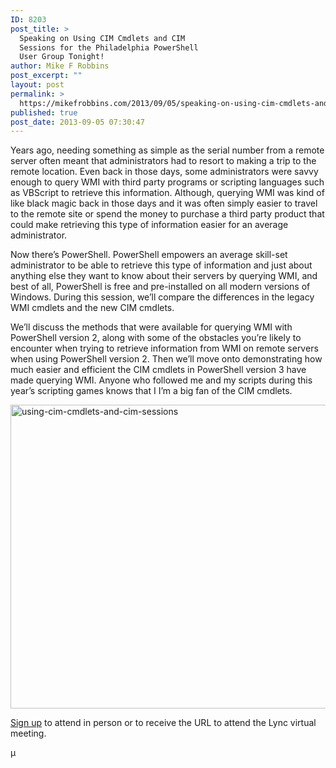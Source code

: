 ```yaml
---
ID: 8203
post_title: >
  Speaking on Using CIM Cmdlets and CIM
  Sessions for the Philadelphia PowerShell
  User Group Tonight!
author: Mike F Robbins
post_excerpt: ""
layout: post
permalink: >
  https://mikefrobbins.com/2013/09/05/speaking-on-using-cim-cmdlets-and-cim-sessions-for-the-philadelphia-powershell-user-group-tonight/
published: true
post_date: 2013-09-05 07:30:47
---
```

Years ago, needing something as simple as the serial number from a remote server often meant that administrators had to resort to making a trip to the remote location. Even back in those days, some administrators were savvy enough to query WMI with third party programs or scripting languages such as VBScript to retrieve this information. Although, querying WMI was kind of like black magic back in those days and it was often simply easier to travel to the remote site or spend the money to purchase a third party product that could make retrieving this type of information easier for an average administrator.

Now there’s PowerShell. PowerShell empowers an average skill-set administrator to be able to retrieve this type of information and just about anything else they want to know about their servers by querying WMI, and best of all, PowerShell is free and pre-installed on all modern versions of Windows. During this session, we’ll compare the differences in the legacy WMI cmdlets and the new CIM cmdlets.

We’ll discuss the methods that were available for querying WMI with PowerShell version 2, along with some of the obstacles you’re likely to encounter when trying to retrieve information from WMI on remote servers when using PowerShell version 2. Then we’ll move onto demonstrating how much easier and efficient the CIM cmdlets in PowerShell version 3 have made querying WMI. Anyone who followed me and my scripts during this year’s scripting games knows that I I’m a big fan of the CIM cmdlets.

<a href="http://powershell.org/wp/2013/08/11/philadelphia-meeting-september-5th-2013/"><img class="alignnone size-full wp-image-8204" alt="using-cim-cmdlets-and-cim-sessions" src="http://mikefrobbins.com/wp-content/uploads/2013/09/using-cim-cmdlets-and-cim-sessions.jpg" width="747" height="486" /></a>

<a href="http://powershell.org/wp/2013/08/11/philadelphia-meeting-september-5th-2013/" target="_blank">Sign up</a> to attend in person or to receive the URL to attend the Lync virtual meeting.

µ